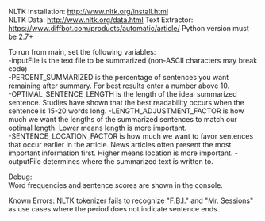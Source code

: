 NLTK Installation: http://www.nltk.org/install.html       
NLTK Data: http://www.nltk.org/data.html
Text Extractor: https://www.diffbot.com/products/automatic/article/
Python version must be 2.7+

To run from main, set the following variables:  
-inputFile is the text file to be summarized (non-ASCII characters may break code)  
-PERCENT_SUMMARIZED is the percentage of sentences you want remaining after summary. For best results enter a number above 10.       
-OPTIMAL_SENTENCE_LENGTH is the length of the ideal summarized sentence. Studies have shown that the best readability occurs when the sentence is 15-20 words long.
-LENGTH_ADJUSTMENT_FACTOR is how much we want the lengths of the summarized sentences to match our optimal length. Lower means length is more important.  
-SENTENCE_LOCATION_FACTOR is how much we want to favor sentences that occur earlier in the article. News articles often present the most important information first. Higher means location is more important.
-outputFile determines where the summarized text is written to.

Debug:  
Word frequencies and sentence scores are shown in the console.

Known Errors:
NLTK tokenizer fails to recognize "F.B.I." and "Mr. Sessions" as use cases where the period does not indicate sentence ends.